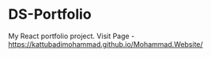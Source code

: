# DS-Portfolio
My React portfolio project.
Visit Page - https://kattubadimohammad.github.io/Mohammad.Website/
